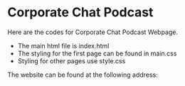# Corporate Chat Podcast
Here are the codes for Corporate Chat Podcast Webpage.

- The main html file is index.html
- The styling for the first page can be found in main.css
- Styling for other pages use style.css

The website can be found at the following address:

